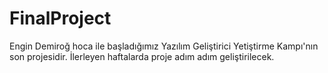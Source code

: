 # FinalProject

Engin Demiroğ hoca ile başladığımız Yazılım Geliştirici Yetiştirme Kampı'nın son projesidir.
İlerleyen haftalarda proje adım adım geliştirilecek.
